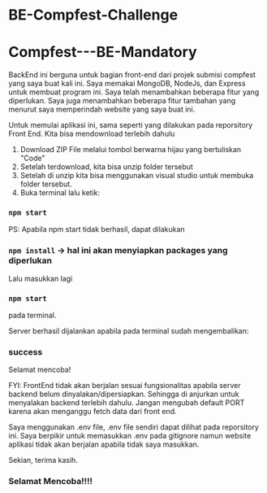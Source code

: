 # BE-Compfest-Challenge

# Compfest---BE-Mandatory

BackEnd ini berguna untuk bagian front-end dari projek submisi compfest yang saya buat kali ini. Saya memakai MongoDB, NodeJs, dan Express untuk membuat program ini. Saya telah menambahkan beberapa fitur yang diperlukan. Saya juga menambahkan beberapa fitur tambahan yang menurut saya memperindah website yang saya buat ini. 

Untuk memulai aplikasi ini, sama seperti yang dilakukan pada reporsitory Front End. Kita bisa mendownload terlebih dahulu

1. Download ZIP File melalui tombol berwarna hijau yang bertuliskan "Code"
2. Setelah terdownload, kita bisa unzip folder tersebut
3. Setelah di unzip kita bisa menggunakan visual studio untuk membuka folder tersebut.
4. Buka terminal lalu ketik:
### `npm start`

PS: Apabila npm start tidak berhasil, dapat dilakukan 

### `npm install` -> hal ini akan menyiapkan packages yang diperlukan
Lalu masukkan lagi
### `npm start` 
pada terminal.

Server berhasil dijalankan apabila pada terminal sudah mengembalikan:

### success

Selamat mencoba!

FYI: FrontEnd tidak akan berjalan sesuai fungsionalitas apabila server backend belum dinyalakan/dipersiapkan. Sehingga di anjurkan untuk menyalakan backend terlebih dahulu. Jangan mengubah default PORT karena akan menganggu fetch data dari front end.

Saya menggunakan .env file, .env file sendiri dapat dilihat pada reporsitory ini. Saya berpikir untuk memasukkan .env pada gitignore namun website aplikasi tidak akan berjalan apabila tidak saya masukkan.

Sekian, terima kasih.

### Selamat Mencoba!!!!
